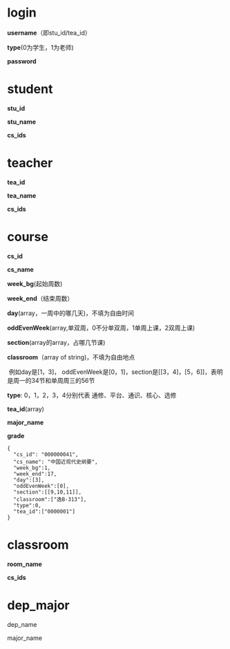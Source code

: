 # login

**username**（即stu_id/tea_id）

**type**(0为学生，1为老师)

**password**

# student

**stu_id**

**stu_name**

**cs_ids**

# teacher

**tea_id**

**tea_name**

**cs_ids**

# course

**cs_id**

**cs_name**

**week_bg**(起始周数)

**week_end**（结束周数）

**day**(array，一周中的哪几天)，不填为自由时间

**oddEvenWeek**(array,单双周，0不分单双周，1单周上课，2双周上课)

**section**(array的array，占哪几节课) 

**classroom**（array of string)，不填为自由地点

​	例如day是[1，3]， oddEvenWeek是[0，1]，section是[[3，4]，[5，6]]，表明是周一的34节和单周周三的56节

**type**: 0，1，2，3，4分别代表  通修、平台、通识、核心、选修

**tea_id**(array)

**major_name**

**grade**

```
{
  "cs_id": "000000041",
  "cs_name": "中国近现代史纲要",
  "week_bg":1,
  "week_end":17,
  "day":[3],
  "oddEvenWeek":[0],
  "section":[[9,10,11]],
  "classroom":["逸B-313"],
  "type":0,
  "tea_id":["0000001"]
}
```

# classroom

**room_name**

**cs_ids**

# dep_major

dep_name

major_name
